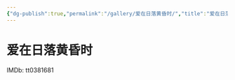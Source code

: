 ```yaml
---
{"dg-publish":true,"permalink":"/gallery/爱在日落黄昏时/","title":"爱在日落黄昏时","created":"2025-06-25T14:18:45.636+08:00"}
---
```



# 爱在日落黄昏时

IMDb: tt0381681
